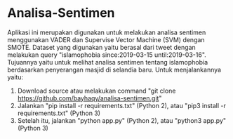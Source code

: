 # Analisa-Sentimen

Aplikasi ini merupakan digunakan untuk melakukan analisa sentimen menggunakan VADER dan Supervise Vector Machine (SVM) dengan SMOTE. Dataset yang digunakan yaitu berasal dari tweet dengan melakukan query "islamophobia since:2019-03-15 until:2019-03-16". Tujuannya yaitu untuk melihat analisa sentimen tentang islamophobia berdasarkan penyerangan masjid di selandia baru. Untuk menjalankannya yaitu:
1. Download source atau melakukan command "git clone https://github.com/bayhaqy/analisa-sentimen.git"
2. Jalankan "pip install -r requirements.txt" (Python 2), atau "pip3 install -r requirements.txt" (Python 3)
3. Setelah itu, jalankan "python app.py" (Python 2), atau "python3 app.py" (Python 3)
